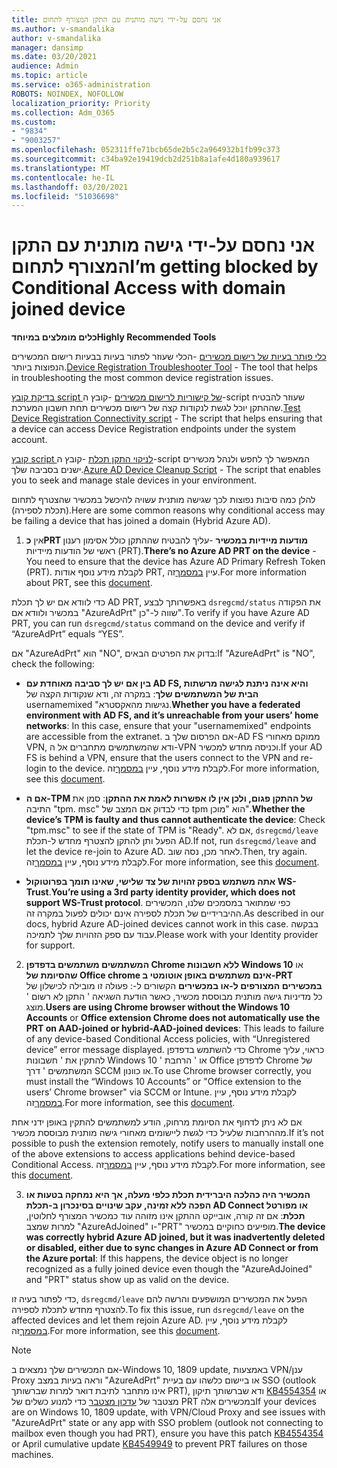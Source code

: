```yaml
---
title: אני נחסם על-ידי גישה מותנית עם התקן המצורף לתחום
ms.author: v-smandalika
author: v-smandalika
manager: dansimp
ms.date: 03/20/2021
audience: Admin
ms.topic: article
ms.service: o365-administration
ROBOTS: NOINDEX, NOFOLLOW
localization_priority: Priority
ms.collection: Adm_O365
ms.custom:
- "9834"
- "9003257"
ms.openlocfilehash: 052311ffe71bcb65de2b5c2a964932b1fb99c373
ms.sourcegitcommit: c34ba92e19419dcb2d251b8a1afe4d180a939617
ms.translationtype: MT
ms.contentlocale: he-IL
ms.lasthandoff: 03/20/2021
ms.locfileid: "51036698"
---
```

# <a name="im-getting-blocked-by-conditional-access-with-domain-joined-device"></a><span data-ttu-id="8375b-102">אני נחסם על-ידי גישה מותנית עם התקן המצורף לתחום</span><span class="sxs-lookup"><span data-stu-id="8375b-102">I’m getting blocked by Conditional Access with domain joined device</span></span>

<span data-ttu-id="8375b-103">**כלים מומלצים במיוחד**</span><span class="sxs-lookup"><span data-stu-id="8375b-103">**Highly Recommended Tools**</span></span>

<span data-ttu-id="8375b-104">[כלי פותר בעיות של רישום מכשירים](https://docs.microsoft.com/samples/azure-samples/dsregtool/dsregtool/) -הכלי שעוזר לפתור בעיות בבעיות רישום המכשירים הנפוצות ביותר.</span><span class="sxs-lookup"><span data-stu-id="8375b-104">[Device Registration Troubleshooter Tool](https://docs.microsoft.com/samples/azure-samples/dsregtool/dsregtool/) - The tool that helps in troubleshooting the most common device registration issues.</span></span>

<span data-ttu-id="8375b-105">[בדיקת קובץ script של קישוריות לרישום מכשירים](https://docs.microsoft.com/samples/azure-samples/testdeviceregconnectivity/testdeviceregconnectivity/) -קובץ ה-script שעוזר להבטיח שההתקן יוכל לגשת לנקודות קצה של רישום מכשירים תחת חשבון המערכת.</span><span class="sxs-lookup"><span data-stu-id="8375b-105">[Test Device Registration Connectivity script](https://docs.microsoft.com/samples/azure-samples/testdeviceregconnectivity/testdeviceregconnectivity/) - The script that helps ensuring that a device can access Device Registration endpoints under the system account.</span></span>

<span data-ttu-id="8375b-106">[קובץ script לניקוי התקן תכלת](https://github.com/mzmaili/AzureADDeviceCleanup) -קובץ ה-script המאפשר לך לחפש ולנהל מכשירים ישנים בסביבה שלך.</span><span class="sxs-lookup"><span data-stu-id="8375b-106">[Azure AD Device Cleanup Script](https://github.com/mzmaili/AzureADDeviceCleanup) - The script that enables you to seek and manage stale devices in your environment.</span></span>

<span data-ttu-id="8375b-107">להלן כמה סיבות נפוצות לכך שגישה מותנית עשויה להיכשל במכשיר שהצטרף לתחום (תכלת לספירה).</span><span class="sxs-lookup"><span data-stu-id="8375b-107">Here are some common reasons why conditional access may be failing a device that has joined a domain (Hybrid Azure AD).</span></span>

1. <span data-ttu-id="8375b-108">אין **כPRT מודעות מיידיות במכשיר** -עליך להבטיח שההתקן כולל אסימון רענון ראשי של הודעות מיידיות (PRT).</span><span class="sxs-lookup"><span data-stu-id="8375b-108">**There’s no Azure AD PRT on the device** - You need to ensure that the device has Azure AD Primary Refresh Token (PRT).</span></span> <span data-ttu-id="8375b-109">לקבלת מידע נוסף אודות PRT, עיין [במסמך](https://docs.microsoft.com/azure/active-directory/devices/concept-primary-refresh-token)זה.</span><span class="sxs-lookup"><span data-stu-id="8375b-109">For more information about PRT, see this [document](https://docs.microsoft.com/azure/active-directory/devices/concept-primary-refresh-token).</span></span>

<span data-ttu-id="8375b-110">כדי לוודא אם יש לך תכלת AD PRT, באפשרותך לבצע `dsregcmd/status` את הפקודה במכשיר ולוודא אם "AzureAdPrt" שווה ל-"כן".</span><span class="sxs-lookup"><span data-stu-id="8375b-110">To verify if you have Azure AD PRT, you can run `dsregcmd/status` command on the device and verify if “AzureAdPrt” equals “YES”.</span></span>

<span data-ttu-id="8375b-111">אם "AzureAdPrt" הוא "NO", בדוק את הפרטים הבאים:</span><span class="sxs-lookup"><span data-stu-id="8375b-111">If "AzureAdPrt" is "NO", check the following:</span></span>

- <span data-ttu-id="8375b-112">**בין אם יש לך סביבה מאוחדת עם AD FS, והיא אינה ניתנת לגישה מרשתות הבית של המשתמשים שלך**: במקרה זה, ודא שנקודות הקצה של usernamemixed "נגישות מהאקסטרא.</span><span class="sxs-lookup"><span data-stu-id="8375b-112">**Whether you have a federated environment with AD FS, and it’s unreachable from your users’ home networks**: In this case, ensure that your "usernamemixed" endpoints are accessible from the extranet.</span></span> <span data-ttu-id="8375b-113">אם הפרסום שלך ב-AD FS ממוקם מאחורי VPN, ודא שהמשתמשים מתחברים אל ה-VPN וכניסה מחדש למכשיר.</span><span class="sxs-lookup"><span data-stu-id="8375b-113">If your AD FS is behind a VPN, ensure that the users connect to the VPN and re-login to the device.</span></span> <span data-ttu-id="8375b-114">לקבלת מידע נוסף, עיין [במסמך](https://docs.microsoft.com/azure/active-directory/devices/hybrid-azuread-join-federated-domains)זה.</span><span class="sxs-lookup"><span data-stu-id="8375b-114">For more information, see this [document](https://docs.microsoft.com/azure/active-directory/devices/hybrid-azuread-join-federated-domains).</span></span>

- <span data-ttu-id="8375b-115">**אם ה-TPM של ההתקן פגום, ולכן אין לו אפשרות לאמת את ההתקן**: סמן את התיבה "tpm. msc" כדי לבדוק אם המצב של tpm הוא "מוכן".</span><span class="sxs-lookup"><span data-stu-id="8375b-115">**Whether the device’s TPM is faulty and thus cannot authenticate the device**: Check "tpm.msc" to see if the state of TPM is "Ready".</span></span> <span data-ttu-id="8375b-116">אם לא, `dsregcmd/leave` הפעל ותן להתקן להצטרף מחדש ל-תכלת AD.</span><span class="sxs-lookup"><span data-stu-id="8375b-116">If not, run `dsregcmd/leave` and let the device re-join to Azure AD.</span></span> <span data-ttu-id="8375b-117">לאחר מכן, נסה שוב.</span><span class="sxs-lookup"><span data-stu-id="8375b-117">Then, try again.</span></span> <span data-ttu-id="8375b-118">לקבלת מידע נוסף, עיין [במסמך](https://docs.microsoft.com/azure/active-directory/devices/troubleshoot-device-dsregcmd#sso-state)זה.</span><span class="sxs-lookup"><span data-stu-id="8375b-118">For more information, see this [document](https://docs.microsoft.com/azure/active-directory/devices/troubleshoot-device-dsregcmd#sso-state).</span></span>

- <span data-ttu-id="8375b-119">**אתה משתמש בספק זהויות של צד שלישי, שאינו תומך בפרוטוקול WS-Trust**.</span><span class="sxs-lookup"><span data-stu-id="8375b-119">**You’re using a 3rd party identity provider, which does not support WS-Trust protocol**.</span></span> <span data-ttu-id="8375b-120">כפי שמתואר במסמכים שלנו, המכשירים ההיברידיים של תכלת לספירה אינם יכולים לפעול במקרה זה.</span><span class="sxs-lookup"><span data-stu-id="8375b-120">As described in our docs, hybrid Azure AD-joined devices cannot work in this case.</span></span> <span data-ttu-id="8375b-121">בבקשה עבוד עם ספק הזהויות שלך לתמיכה.</span><span class="sxs-lookup"><span data-stu-id="8375b-121">Please work with your Identity provider for support.</span></span>

2. <span data-ttu-id="8375b-122">**המשתמשים משתמשים בדפדפן Chrome ללא חשבונות Windows 10** או **שהסיומת של Office chrome אינם משתמשים באופן אוטומטי ב-PRT במכשירים המצורפים ל-או במכשירים** הקשורים ל-: פעולה זו מובילה לכישלון של כל מדיניות גישה מותנית מבוססת מכשיר, כאשר הודעת השגיאה ' התקן לא רשום ' מוצג.</span><span class="sxs-lookup"><span data-stu-id="8375b-122">**Users are using Chrome browser without the Windows 10 Accounts** or **Office extension Chrome does not automatically use the PRT on AAD-joined or hybrid-AAD-joined devices**: This leads to failure of any device-based Conditional Access policies, with “Unregistered device” error message displayed.</span></span> <span data-ttu-id="8375b-123">כדי להשתמש בדפדפן Chrome כראוי, עליך להתקין את ' חשבונות Windows 10 ' או ' הרחבת Office לדפדפן Chrome של המשתמשים ' דרך SCCM או כוונון.</span><span class="sxs-lookup"><span data-stu-id="8375b-123">To use Chrome browser correctly, you must install the “Windows 10 Accounts” or "Office extension to the users’ Chrome browser" via SCCM or Intune.</span></span> <span data-ttu-id="8375b-124">לקבלת מידע נוסף, עיין [במסמך](https://docs.microsoft.com/azure/active-directory/conditional-access/concept-conditional-access-conditions#chrome-support)זה.</span><span class="sxs-lookup"><span data-stu-id="8375b-124">For more information, see this [document](https://docs.microsoft.com/azure/active-directory/conditional-access/concept-conditional-access-conditions#chrome-support).</span></span>

<span data-ttu-id="8375b-125">אם לא ניתן לדחוף את הסיומת מרחוק, הודע למשתמשים להתקין באופן ידני אחת מההרחבות שלעיל כדי לגשת ליישומים מאחורי גישה מותנית מבוססת מכשיר.</span><span class="sxs-lookup"><span data-stu-id="8375b-125">If it’s not possible to push the extension remotely, notify users to manually install one of the above extensions to access applications behind device-based Conditional Access.</span></span> <span data-ttu-id="8375b-126">לקבלת מידע נוסף, עיין [במסמך](https://docs.microsoft.com/azure/active-directory/conditional-access/require-managed-devices#prerequisites)זה.</span><span class="sxs-lookup"><span data-stu-id="8375b-126">For more information, see this [document](https://docs.microsoft.com/azure/active-directory/conditional-access/require-managed-devices#prerequisites).</span></span>

3. <span data-ttu-id="8375b-127">**המכשיר היה כהלכה היברידית תכלת כלפי מעלה, אך היא נמחקה בטעות או הפכה ללא זמינה, עקב שינויים בסינכרון ב-תכלת AD Connect או מפורטל תכלת**: אם זה קורה, אובייקט ההתקן אינו מזוהה עוד כמכשיר המצורף לחלוטין, למרות שמצב "AzureAdJoined" ו-"PRT" מופיעים כחוקיים במכשיר.</span><span class="sxs-lookup"><span data-stu-id="8375b-127">**The device was correctly hybrid Azure AD joined, but it was inadvertently deleted or disabled, either due to sync changes in Azure AD Connect or from the Azure portal**: If this happens, the device object is no longer recognized as a fully joined device even though the "AzureAdJoined" and "PRT" status show up as valid on the device.</span></span>

<span data-ttu-id="8375b-128">כדי לפתור בעיה זו, `dsregcmd/leave` הפעל את המכשירים המושפעים והרשה להם להצטרף מחדש לתכלת לספירה.</span><span class="sxs-lookup"><span data-stu-id="8375b-128">To fix this issue, run `dsregcmd/leave` on the affected devices and let them rejoin Azure AD.</span></span> <span data-ttu-id="8375b-129">לקבלת מידע נוסף, עיין [במסמך](https://docs.microsoft.com/azure/active-directory/devices/faq#q-why-do-my-users-see-an-error-message-saying-your-organization-has-deleted-the-device-or-your-organization-has-disabled-the-device-on-their-windows-10-devices)זה.</span><span class="sxs-lookup"><span data-stu-id="8375b-129">For more information, see this [document](https://docs.microsoft.com/azure/active-directory/devices/faq#q-why-do-my-users-see-an-error-message-saying-your-organization-has-deleted-the-device-or-your-organization-has-disabled-the-device-on-their-windows-10-devices).</span></span>

> [!NOTE]
> <span data-ttu-id="8375b-130">אם המכשירים שלך נמצאים ב-Windows 10, 1809 update, באמצעות VPN/ענן Proxy וראה בעיות במצב "AzureAdPrt" או ביישום כלשהו עם בעיית SSO (outlook אינו מתחבר לתיבת דואר למרות שברשותך PRT), ודא שברשותך תיקון [KB4554354](https://support.microsoft.com/topic/march-30-2020-kb4554354-os-build-17763-1132-deaba49b-4b29-55b9-caee-3e2d87dd75a2) או מצטבר של [עדכון מצטבר](https://support.microsoft.com/topic/april-14-2020-kb4549949-os-build-17763-1158-76d9a3af-b20b-8996-bd4d-7b50c505fda6) כדי למנוע כשלים של PRT במכשירים אלה</span><span class="sxs-lookup"><span data-stu-id="8375b-130">If your devices are on Windows 10, 1809 update, with VPN/Cloud Proxy and see issues with "AzureAdPrt" state or any app with SSO problem (outlook not connecting to mailbox even though you had PRT), ensure you have this patch [KB4554354](https://support.microsoft.com/topic/march-30-2020-kb4554354-os-build-17763-1132-deaba49b-4b29-55b9-caee-3e2d87dd75a2) or April cumulative update [KB4549949](https://support.microsoft.com/topic/april-14-2020-kb4549949-os-build-17763-1158-76d9a3af-b20b-8996-bd4d-7b50c505fda6) to prevent PRT failures on those machines.</span></span>


















